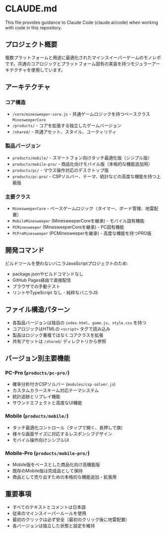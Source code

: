 # CLAUDE.md

This file provides guidance to Claude Code (claude.ai/code) when working with code in this repository.

## プロジェクト概要

複数プラットフォームと用途に最適化されたマインスイーパーゲームのモノレポです。共通のコアロジックとプラットフォーム固有の実装を持つモジュラーアーキテクチャを使用しています。

## アーキテクチャ

### コア構造
- `/core/minesweeper-core.js` - 共通ゲームロジックを持つベースクラス `MinesweeperCore`
- `/products/` - コアを拡張する独立したゲームバージョン
- `/shared/` - 共通アセット、スタイル、ユーティリティ

### 製品バージョン
- `products/mobile/` - スマートフォン向けタッチ最適化版（シンプル版）
- `products/mobile-pro/` - 商品化向けモバイル版（本格的な機能追加用）
- `products/pc/` - マウス操作対応のデスクトップ版
- `products/pc-pro/` - CSPソルバー、テーマ、統計などの高度な機能を持つ上級版

### 主要クラス
- `MinesweeperCore` - ベースゲームロジック（タイマー、ボード管理、地雷配置）
- `MobileMinesweeper` (MinesweeperCoreを継承) - モバイル固有機能
- `PCMinesweeper` (MinesweeperCoreを継承) - PC固有機能
- `PCProMinesweeper` (PCMinesweeperを継承) - 高度な機能を持つPRO版

## 開発コマンド

ビルドツールを使わないバニラJavaScriptプロジェクトのため:
- package.jsonやビルドコマンドなし
- GitHub Pages経由で直接配信
- ブラウザでの手動テスト
- リントやTypeScript なし - 純粋なバニラJS

## ファイル構造パターン

- 各製品バージョンは独自の `index.html`、`game.js`、`style.css` を持つ
- コアロジックはHTMLの `<script>` タグで読み込み
- 製品はロジック重複ではなくコアクラスを拡張
- 共有アセットは `/shared/` ディレクトリから参照

## バージョン別主要機能

### PC-Pro (`products/pc-pro/`)
- 確率分析付きCSPソルバー (`modules/csp-solver.js`)
- カスタムカラースキーム対応テーマシステム
- 統計追跡とリプレイ機能
- サウンドエフェクトと高度なUI機能

### Mobile (`products/mobile/`)
- タッチ最適化コントロール（タップで開く、長押しで旗）
- 様々な画面サイズに対応するレスポンシブデザイン
- モバイル操作向けシンプルUI

### Mobile-Pro (`products/mobile-pro/`)
- Mobile版をベースとした商品化向け高機能版
- 既存のMobile版は完成品として保持
- 商品として売り出すための本格的な機能追加・拡張用

## 重要事項

- すべてのテキストとコメントは日本語
- 従来のマインスイーパールールを使用
- 最初のクリックは必ず安全（最初のクリック後に地雷配置）
- 各バージョンは独立した状態と設定を維持
